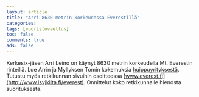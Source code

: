 ```yaml
---
layout: article 
title: "Arri 8630 metrin korkeudessa Everestillä" 
categories: 
tags: [vuoristovaellus]
toc: false 
comments: true 
ads: false 
---
```


Kerkesix-jäsen Arri Leino on käynyt 8630 metrin korkeudella Mt.
Everestin rinteillä. Lue Arrin ja Myllyksen Tomin kokemuksia
[huippuyrityksestä](http://www.lsvjkilta.fi/everest/huippuyritys.html).
Tutustu myös retkikunnan sivuihin osoitteessa
[www.everest.fi](http://www.lsvjkilta.fi/everest). Onnittelut koko
retkikunnalle hienosta suorituksesta.

